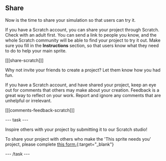 ## Share

Now is the time to share your simulation so that users can try it. 

If you have a Scratch account, you can share your project through Scratch. Check with an adult first. You can send a link to people you know, and the whole Scratch community will be able to find your project to try it out. Make sure you fill in the **Instructions** section, so that users know what they need to do to help your main sprite.

[[[share-scratch]]]

Why not invite your friends to create a project? Let them know how you had fun.

If you have a Scratch account, and have shared your project, keep an eye out for comments that others may make about your creation. Feedback is a great way to reflect on your work. Report and ignore any comments that are unhelpful or irrelevant.

[[[comments-feedback-scratch]]]

--- task ---

Inspire others with your project by submitting it to our Scratch studio! 

To share your project with others who make the 'This sprite needs you' project, please complete [this form.](https://form.raspberrypi.org/f/community-project-submissions){:target="_blank"}

--- /task ---


